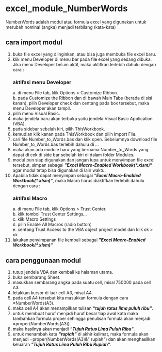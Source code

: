 # excel_module_NumberWords
NumberWords adalah modul atau formula excel yang digunakan untuk merubah nominal (angka) menjadi terbilang (kata-kata)
  ## cara import modul
  1. buka file excel yang diinginkan, atau bisa juga membuka file excel baru.
  2. klik menu Developer di menu bar pada file excel yang sedang dibuka. Jika menu Developer belum aktif, maka aktifkan terlebih dahulu dengan cara :
		### aktifasi menu Developer
		a. di menu File tab, klik Options > Customize Ribbon. <br>
		b. pada Customize the Ribbon dan di bawah Main Tabs (berada di sisi kanan), pilih Developer check dan centang pada box tersebut, maka menu Developer akan tampil.	
  3. pilih menu Visual Basic.
  4. maka jendela baru akan terbuka yaitu jendela Visual Basic Application (VBA).
  5. pada sidebar sebelah kiri, pilih ThisWorkbook.
  6. kemudian klik kanan pada ThisWorkbook dan pilih Import File.
  7. cari file Number_to_Words.bas dan klik open. Sebelumnya download file Number_to_Words.bas terlebih dahulu di ...
  8. maka akan ada module baru yang bernama Number_to_Words yang dapat di cek di side bar sebelah kiri di dalam folder Modules.
  9. modul pun siap digunakan dan jangan lupa untuk menyimpan file excel tersebut, simpan sebagai <b><i>"Excel Macro-Enabled Workbook(*.xlsm)"</i></b> agar modul tetap bisa digunakan di lain waktu.
  10. Apabila tidak dapat menyimpan sebagai <b><i>"Excel Macro-Enabled Workbook(*.xlsm)"</i></b>, maka Macro harus diaktifkan terlebih dahulu dengan cara :
		### aktifasi Macro
		a. di menu File tab, klik Options > Trust Center. <br>
 		b. klik tombol Trust Center Settings...<br>
      		c. klik Macro Settings<br>
      		d. pilih Enable All Macros (radio button)<br>
      		e. centang Trust Access to the VBA object project model dan klik ok > ok
  11. lakukan penyimpanan file kembali sebagai <b><i>"Excel Macro-Enabled Workbook(*.xlsm)"</i></b>
  ## cara penggunaan modul
  1. tutup jendela VBA dan kembali ke halaman utama.
  2. buka sembarang Sheet.
  3. masukkan sembarang angka pada suatu cell, misal 750000 pada cell A3.
  4. letakkan kursor di luar cell A3, misal A4.
  5. pada cell A4 tersebut kita masukkan formula dengan cara =NumberWords(A3).
  6. maka cell A4 akan menampilkan tulisan <b><i>"tujuh ratus lima puluh ribu"</i></b>.
  7. untuk membuat huruf menjadi huruf besar tiap awal kata maka tambahkan formula proper sehingga penulisan formula akan menjadi =proper(NumberWords(A3)).
  8. maka hasilnya akan menjadi <b><i>"Tujuh Ratus Lima Puluh Ribu"</i></b>.
  9. untuk menambah kata <b><i>"rupiah"</i></b> di akhir kalimat, maka formula akan menjadi =proper(NumberWords(A3)&" rupiah") dan akan menghasilkan keluaran <b><i>"Tujuh Ratus Lima Puluh Ribu Rupiah"</i></b>.
